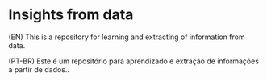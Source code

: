 # Insights from data

(EN) This is a repository for learning and extracting of information from data. 

(PT-BR) Este é um repositório para aprendizado e extração de informações a partir de dados..

